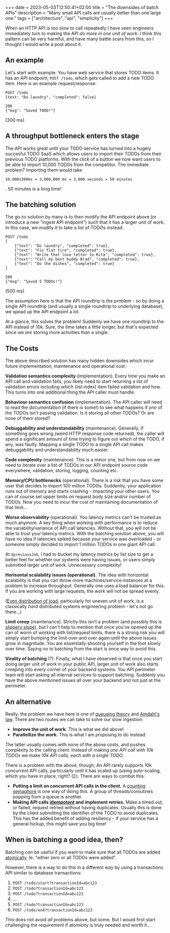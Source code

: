 +++ 
date = 2023-05-03T12:50:41+02:00
title = "The downsides of batch APIs"
description = "Many small API calls are usually better than one large one."
tags = ["architecture", "api", "simplicity"]
+++

When an HTTP API is too slow to call repeatedly I have seen engineers
immediately turn to making the API *do more in one unit of work*. I think this
pattern can be very harmful, and have many battle scars from this, so I thought
I would write a post about it.

## An example

Let's start with example: You have web service that stores TODO items. It has
an API endpoint, `POST /todo`, which gets called to add a new TODO item. Here
is an example request/response:

```
POST /todo
{text: "Do laundry", "completed": false}

200
{"msg": "Saved TODO!"}
```
(300 ms)

## A throughput bottleneck enters the stage

The API works great until your TODO service has turned into a hugely succesful
TODO SaaS which allows users to import their TODOs from their previous TODO
platforms. With the click of a button we now want users to be able to import
10,000 TODOs from the competitor. The immediate problem? Importing them would take

    10,000x300ms = 3,000,000 ms = 3,000 seconds = 50 minutes

. 50 minutes is a long time!

## The batching solution

The go-to solution by many is to then modify the API endpoint above (or
introduce a new "ingest API endpoint") such that it has a larger unit of work.
In this case, we modify it to take a *list* of TODOs instead:

```
POST /todo
[
    {"text": "Do laundry", "completed": true},
    {"text": "Fix flat tire", "completed": true},
    {"text": "Write that love letter to Rita", "completed": true},
    {"text": "Call my best buddy Brad", "completed": true},
    {"text": "Do the dishes", "completed": true}
]

200
{"msg": "Saved 5 TODOs!"}
```
(500 ms)

The assumption here is that the API roundtrip is the problem - so by doing a
single API roundtrip (and usually a single roundtrip to underlying database),
we spead up the API endpoint a _lot_.

At a glance, this solves the problem! Suddenly we have one roundtrip to the API
instead of 10k. Sure, the time takes a little longer, but that's expected since
we _are_ storing more activities than a single.

## The Costs

The above described solution has many hidden downsides which incur future
implementation, maintenance and operational cost:

**Validation semantics complexity** (implementation). Every time you make an
API call and validation fails, you likely need to start returning a _list_ of
validation errors including _which_ (list index) item failed validation and
how. This turns into one additional thing the API caller must handle.

**Behaviour semantics confusion** (implementation). The API caller will need to
read the documentation (if there is some!) to see what happens if _one_ of the
TODOs isn't passing validation. Is it storing all other TODOs? Or are none of
them stored?

**Debuggability and understandability** (maintenance). Generally, if something
goes wrong (weird HTTP response code returned), the caller will spend a
significant amount of time trying to figure out _which_ of the TODO, if any,
was faulty. Mapping a single TODO to a single API call makes debuggability and
understandability much easier.

**Code complexity** (maintenance). This is a minor one, but from now on we need
to iterate over a list of TODOs in our API endpoint source code everywhere;
validation, storing, logging, counting etc.

**Memory/CPU bottlenecks** (operational). There is a risk that you have some
user that decides to import 100 million TODOs. Suddently, your application runs
out of memory and starts crashing - impacting your other users. You can of
course set upper limits on request body size and/or number of TODOs. Now you
need to incur the cost of maintaining documentation of that limit...

**Worse observability** (operational). You latency metrics can't be trusted as
much anymore. A key thing when working with performance is to reduce the
variability/variance of API call latencies. Without that, you will not be able
to trust your latency metrics. With the batching solution above, you will have
no idea if latencies spiked because your service was overloaded - or someone
simply decided to import 1 million TODOs in one giant API call.

At `$previousJob`, I had to bucket my latency metrics by list size to get a
better feel for whether our systems were having issues, or users simply
submitted larger unit of work. Unnecessary complexity!

**Horisontal scalability issues (operational).** The idea with horizontal
scalability is that you can throw more machines/service instances at a problem
to increase throughput. Generally one uses a load balancer for this. If you are
working with large requests, the work will not be spread evenly.

([Even distribution of load][lb-strategies], particularly for uneven unit of
work, is a classically _hard_ distributed systems engineering problem - let's
not go there...)

[lb-strategies]: https://www.youtube.com/watch?v=FC0DARpayhw

**Limit creep** (maintenance). Strictly this isn't a problem (and possibly this
is [slippery slope][slippery-slope]), but I can't help to mention that once
you've opened up the can of worm of working with list/request limits, there is
a strong risk you will simply start bumping the limit over and over again until
the above issues grow in magnitude. You are essentially shooting yourself in
the foot slowly over time. Saying no to batching from the start is once way to
avoid this.

[slippery-slope]: https://en.wikipedia.org/wiki/Slippery_slope

**Virality of batching** (?). Finally, what I have observed is that once you
start doing larger unit of work in your public API, larger unit of work also
starts creeping into every corner of your backend systems. You API perimeter
team will start asking all internal services to support batching. Suddenly you
have the above mentioned issues all over your backend and not just at the
perimeter.

## An alternative

Really, the problem we have here is one of [queueing theory][qt] and [Amdahl's
law][amdahl]. There are two routes we can take to solve our slow ingestion:

 * **Improve the unit of work.** This is what we did above!
 * **Parallellize the work.** This is what I am proposing to do instead.

The latter usually comes with none of the above costs, and pushes complexity to
the calling client. Instead of making _one API call with 10k TODOs_ we make
_10k API calls, each with a single TODO_.

There is a problem with the above, though; An API rarely supports 10k
concurrent API calls, particularly until it has scaled up (using auto-scaling,
which you have in place, right? 😉). There are ways to combat this:

 * **Putting a limit on concurrent API calls in the client.** A [counting
   semaphore][cs] is one way of doing this. A group of threads/coroutines
   popping from a queue is another.
 * **Making API calls [idempotent][idempotency] and implement retries.** Make a
   timed out, or failed, request retried without having duplicates. Usually
   this is done by the client submitting the identifier of the TODO to avoid
   duplicates.  This has the added benefit of adding resiliency - if your
   service has a general hickup, this might save you big time!

[qt]: https://en.wikipedia.org/wiki/Queueing_theory
[amdahl]: https://en.wikipedia.org/wiki/Amdahl%27s_law
[cs]: https://www.guru99.com/semaphore-in-operating-system.html
[idempotency]: https://en.wikipedia.org/wiki/Idempotence

## When is batching a good idea, then?

Batching _can_ be useful if you want to make sure that all TODOs are
added [atomically][atomicity]. Ie. "either zero or all TODOs were added".

[atomicity]: https://en.wikipedia.org/wiki/Atomicity_(database_systems)

However, there is a way to do this in a different way by using a transactions
API similar to database transactions:

 1. `POST /todo/start?transactionId=abc123`
 2. `POST /todo?transactionId=abc123`
 3. `POST /todo?transactionId=abc123`
 4. ...
 5. `POST /todo?transactionId=abc123`
 6. `POST /todo/end?transactionId=abc123`

This does not avoid _all_ problems above, but some. But I would first start
challenging the requirement if atomicity is truly needed and worth it...
